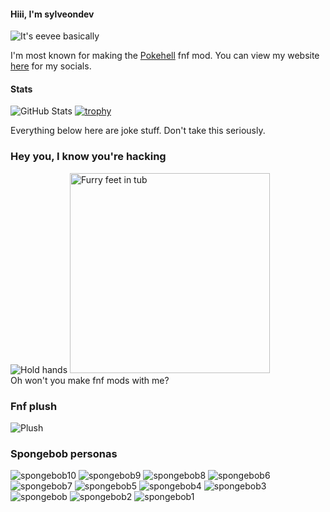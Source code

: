 #### Hiii, I'm sylveondev
![It's eevee basically](https://github.com/Sylveondev/Sylveondev/assets/71215126/56480e15-57cf-433a-82d4-dd88fb305696)


I'm most known for making the [Pokehell](sylveondev/pokehell-fnf) fnf mod. You can view my website [here](https://sylveondev.github.io/) for my socials. 

#### Stats

![GitHub Stats](https://github-readme-stats.vercel.app/api?username=Sylveondev&count_private=true&show_icons=true&theme=onedark)
[![trophy](https://github-profile-trophy.vercel.app/?username=Sylveondev&theme=onedark)](https://github.com/ryo-ma/github-profile-trophy)

Everything below here are joke stuff. Don't take this seriously. 
<lr>

### Hey you, I know you're hacking
![Hold hands](https://github.com/Sylveondev/Sylveondev/assets/71215126/661bd5e1-6866-4a24-81f6-3549967e4619)
<img src="https://github.com/Sylveondev/Sylveondev/assets/71215126/2c6b7007-fadb-4db9-9e92-2636ec70d891" height="320px" alt="Furry feet in tub">
<br />Oh won't you make fnf mods with me?

### Fnf plush
![Plush](https://encrypted-tbn0.gstatic.com/images?q=tbn:ANd9GcTK6r2rQvrH0D3_wYVUp6oS9iiYkG5eeWjV9g&usqp=CAU)

### Spongebob personas
![spongebob10](https://user-images.githubusercontent.com/71215126/156209397-6edcbe86-0db9-4db7-916c-d05b83bb8ec4.png)
![spongebob9](https://user-images.githubusercontent.com/71215126/156209399-0cc5e145-6e39-4f35-a6e6-969cdd9dbbfe.png)
![spongebob8](https://user-images.githubusercontent.com/71215126/156209400-6dbe608b-fab0-4842-bb6a-6f63d2aff60d.png)
![spongebob6](https://user-images.githubusercontent.com/71215126/156209401-ee08ce0b-482c-442b-921d-d3d2d267175e.png)
![spongebob7](https://user-images.githubusercontent.com/71215126/156209403-b8ce17b1-7dad-4f49-9e05-aa5b144b37df.png)
![spongebob5](https://user-images.githubusercontent.com/71215126/156209404-3e779d5c-d5bf-4808-9306-2e8f27e58a6d.png)
![spongebob4](https://user-images.githubusercontent.com/71215126/156209406-5c01d542-9c86-49a2-b53e-97e15c0a662c.png)
![spongebob3](https://user-images.githubusercontent.com/71215126/156209409-249d8728-8919-49a4-b024-301d60afe2b3.png)
![spongebob](https://user-images.githubusercontent.com/71215126/156209411-09c306f4-841d-4492-b2a7-722dc71a0e5c.png)
![spongebob2](https://user-images.githubusercontent.com/71215126/156209413-9a08ed46-d401-40de-bd06-a7c5ec23d7f1.png)
![spongebob1](https://user-images.githubusercontent.com/71215126/156209414-fd534116-40f6-40dc-b7ee-309036916523.png)
